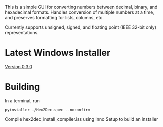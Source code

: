 This is a simple GUI for converting numbers between decimal, binary, and hexadecimal formats. Handles conversion of multiple numbers at a time, and preserves formatting for lists, columns, etc. 

Currently supports unsigned, signed, and floating point (IEEE 32-bit only) representations.

# Latest Windows Installer
[Version 0.3.0](https://github.com/leif-blake/hex2dec/releases/download/v0.3.0/Hex2Dec_Installer_0.3.0.exe)

# Building

In a terminal, run

```
pyinstaller ./Hex2Dec.spec --noconfirm
```

Compile hex2dec_install_compiler.iss using Inno Setup to build an installer
